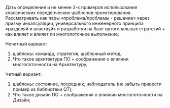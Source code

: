 Дать определение и не менее 3-х примеров использования классических поведенческих шаблонов проектирования. 
Рассматривать как пары «проблема/проблемы - решение» через призму инкапсуляции, 
универсального инженерного принципа «разделяй и властвуй» и разработки на базе ортогональных стратегий + 
как влияет и влияет ли многопоточное выполнение;

Нечетный вариант:
1) шаблоны: команда, стратегия, шаблонный метод;
2) Что такое архитектура ПО + соображения о влиянии многопоточности на Архитектуру;

Четный вариант:
1) шаблоны: состояние, посредник, наблюдатель (не забыть привести пример из библиотеки QT);
2) Что такое дизайн ПО + соображения о влиянии многопоточности на Дизайн;